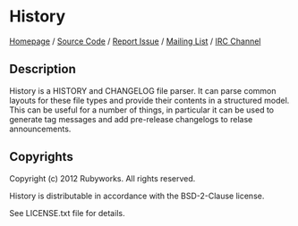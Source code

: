 # History

[Homepage](http://rubyworks.github.com/history) /
[Source Code](http://github.com/rubyworks/history) /
[Report Issue](http://github.com/rubyworks/history/issues) /
[Mailing List](http://groups.google.com/groups/rubyworks-mailinglist) /
[IRC Channel](irc://us.chat.freenode.net/rubyworks)


## Description

History is a HISTORY and CHANGELOG file parser. It can parse common layouts for these
file types and provide their contents in a structured model. This can be useful for
a number of things, in particular it can be used to generate tag messages and add
pre-release changelogs to relase announcements.


## Copyrights

Copyright (c) 2012 Rubyworks. All rights reserved.

History is distributable in accordance with the BSD-2-Clause license.

See LICENSE.txt file for details.
